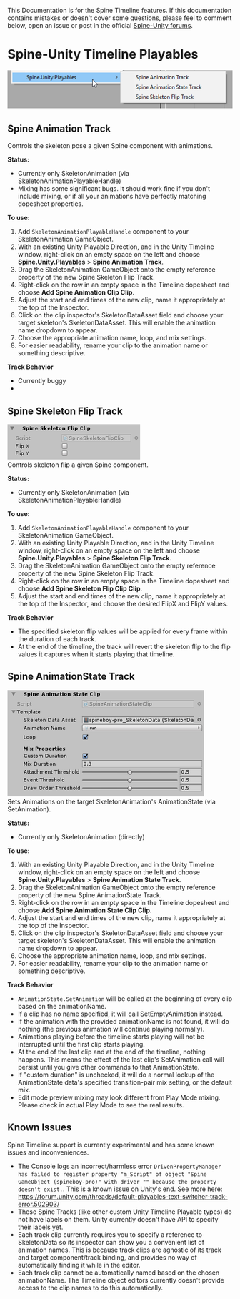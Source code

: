 This Documentation is for the Spine Timeline features.
If this documentation contains mistakes or doesn't cover some questions, please feel to comment below, open an issue or post in the official [Spine-Unity forums](http://esotericsoftware.com/forum/viewforum.php?f=3).

# Spine-Unity Timeline Playables

![](add-menu.png)  

## Spine Animation Track
Controls the skeleton pose a given Spine component with animations.

**Status:**
- Currently only SkeletonAnimation (via SkeletonAnimationPlayableHandle)
- Mixing has some significant bugs. It should work fine if you don't include mixing, or if all your animations have perfectly matching dopesheet properties.

**To use:**
1. Add `SkeletonAnimationPlayableHandle` component to your SkeletonAnimation GameObject.
2. With an existing Unity Playable Direction, and in the Unity Timeline window, right-click on an empty space on the left and choose **Spine.Unity.Playables** > **Spine Animation Track**.
3. Drag the SkeletonAnimation GameObject onto the empty reference property of the new Spine Skeleton Flip Track.
4. Right-click on the row in an empty space in the Timeline dopesheet and choose **Add Spine Animation Clip Clip**.
5. Adjust the start and end times of the new clip, name it appropriately at the top of the Inspector.
6. Click on the clip inspector's SkeletonDataAsset field and choose your target skeleton's SkeletonDataAsset. This will enable the animation name dropdown to appear.
7. Choose the appropriate animation name, loop, and mix settings.
8. For easier readability, rename your clip to the animation name or something descriptive. 

**Track Behavior**
- Currently buggy
- 


## Spine Skeleton Flip Track
![](skeleton-flip-clip-inspector.png)  
Controls skeleton flip a given Spine component.

**Status:**
- Currently only SkeletonAnimation (via SkeletonAnimationPlayableHandle)

**To use:**
1. Add `SkeletonAnimationPlayableHandle` component to your SkeletonAnimation GameObject.
2. With an existing Unity Playable Direction, and in the Unity Timeline window, right-click on an empty space on the left and choose **Spine.Unity.Playables** > **Spine Skeleton Flip Track**.
3. Drag the SkeletonAnimation GameObject onto the empty reference property of the new Spine Skeleton Flip Track.
4. Right-click on the row in an empty space in the Timeline dopesheet and choose **Add Spine Skeleton Flip Clip Clip**.
5. Adjust the start and end times of the new clip, name it appropriately at the top of the Inspector, and choose the desired FlipX and FlipY values.

**Track Behavior**
- The specified skeleton flip values will be applied for every frame within the duration of each track.
- At the end of the timeline, the track will revert the skeleton flip to the flip values it captures when it starts playing that timeline. 

## Spine AnimationState Track
![](animationstate-clip-inspector.png)  
Sets Animations on the target SkeletonAnimation's AnimationState (via SetAnimation).

**Status:**
- Currently only SkeletonAnimation (directly)

**To use:**
1. With an existing Unity Playable Direction, and in the Unity Timeline window, right-click on an empty space on the left and choose **Spine.Unity.Playables** > **Spine Animation State Track**.
2. Drag the SkeletonAnimation GameObject onto the empty reference property of the new Spine AnimationState Track.
3. Right-click on the row in an empty space in the Timeline dopesheet and choose **Add Spine Animation State Clip Clip**.
4. Adjust the start and end times of the new clip, name it appropriately at the top of the Inspector.
5. Click on the clip inspector's SkeletonDataAsset field and choose your target skeleton's SkeletonDataAsset. This will enable the animation name dropdown to appear.
6. Choose the appropriate animation name, loop, and mix settings.
7. For easier readability, rename your clip to the animation name or something descriptive. 

**Track Behavior**
- `AnimationState.SetAnimation` will be called at the beginning of every clip based on the animationName.
- If a clip has no name specified, it will call SetEmptyAnimation instead.
- If the animation with the provided animationName is not found, it will do nothing (the previous animation will continue playing normally).
- Animations playing before the timeline starts playing will not be interrupted until the first clip starts playing.
- At the end of the last clip and at the end of the timeline, nothing happens. This means the effect of the last clip's SetAnimation call will persist until you give other commands to that AnimationState.
- If "custom duration" is unchecked, it will do a normal lookup of the AnimationState data's specified transition-pair mix setting, or the default mix.
- Edit mode preview mixing may look different from Play Mode mixing. Please check in actual Play Mode to see the real results.

## Known Issues
Spine Timeline support is currently experimental and has some known issues and inconveniences.
- The Console logs an incorrect/harmless error `DrivenPropertyManager has failed to register property "m_Script" of object "Spine GameObject (spineboy-pro)" with driver "" because the property doesn't exist.`. This is a known issue on Unity's end. See more here: https://forum.unity.com/threads/default-playables-text-switcher-track-error.502903/
- These Spine Tracks (like other custom Unity Timeline Playable types) do not have labels on them. Unity currently doesn't have API to specify their labels yet.
- Each track clip currently requires you to specify a reference to SkeletonData so its inspector can show you a convenient list of animation names. This is because track clips are agnostic of its track and target component/track binding, and provides no way of automatically finding it while in the editor. 
- Each track clip cannot be automatically named based on the chosen animationName. The Timeline object editors currently doesn't provide access to the clip names to do this automatically.
